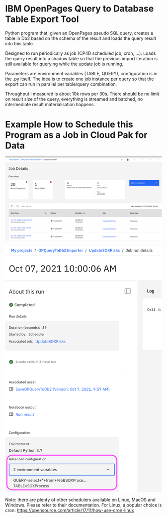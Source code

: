 # IBM OpenPages Query to Database Table Export Tool

Python program that, given an OpenPages pseudo SQL query, creates a table in Db2 based on 
the schema of the result and loads the query result into this table. 

Designed to run periodically as job (CP4D scheduled job, cron, ...). Loads the query result into a 
shadow table so that the previous import iteration is still available for querying 
while the update job is running. 

Parameters are environment variables (TABLE, QUERY), configuration is in the .py itself. 
The idea is to create one job instance per query so that the export can run in parallel 
per table/query combination. 

Throughput I measured is about 10k rows per 30s. There should be no limit on result size 
of the query, everything is streamed and batched, no intermediate result materialisation
happens. 


# Example How to Schedule this Program as a Job in Cloud Pak for Data

![Job Runs](res/job_runs.png?raw=true "Job Runs")

![Job Settings](res/job_settings.png?raw=true "Job Settings")


Note: there are plenty of other schedulers available on Linux, MacOS and Windows. Please
refer to their documentation. For Linux, a popular choice is cron: 
https://opensource.com/article/17/11/how-use-cron-linux
